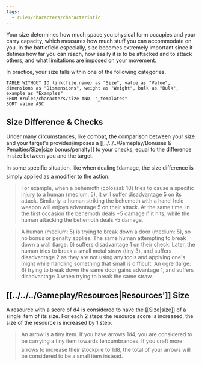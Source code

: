 ```yaml
---
tags:
  - rules/characters/characteristic
---
```

Your size determines how much space you physical form occupies and your carry capacity, which measures how much stuff you can accommodate on you.
In the battlefield especially, size becomes extremely important since it defines how far you can reach, how easily it is to be attacked and to attack others, and what limitations are imposed on your movement.

In practice, your size falls within one of the following categories.
```dataview
TABLE WITHOUT ID link(file.name) as "Size", value as "Value", dimensions as "Dismensions", weight as "Weight", bulk as "Bulk", example as "Examples"
FROM #rules/characters/size AND -"_templates"
SORT value ASC
```

## Size Difference & Checks
Under many circumstances, like combat, the comparison between your size and your target's provides/imposes a  [[../../../Gameplay/Bonuses & Penalties/Size|size bonus/penalty]] to your checks, equal to the difference in size between you and the target.

In some specific situation, like when dealing ❗damage, the size difference is simply applied as a modifier to the action.

> For example, when a behemoth (colossal: 10) tries to cause a specific injury to a human (medium: 5), it will suffer disadvantage 5 on its attack. Similarly, a human striking the behemoth with a hand-held weapon will enjoys advantage 5 on their attack. At the same time, in the first occasion the behemoth deals +5 damage if it hits, while the human attacking the behemoth deals -5 damage.

> A human (medium: 5) is trying to break down a door (medium: 5), so no bonus or penalty applies. The same human attempting to break down a wall (large: 6) suffers disadvantage 1 on their check. Later, the human tries to break a small metal straw (tiny 3), and suffers disadvantage 2 as they are not using any tools and applying one's might while handling something that small is difficult. An ogre (large: 6) trying to break down the same door gains advantage 1, and suffers disadvantage 3 when trying to break the same straw.

## [[../../../Gameplay/Resources|Resources']] Size
A resource with a score of d4 is considered to have the [[Size|size]] of a single item of its size.
For each 2 steps the resource score is increased, the size of the resource is increased by 1 step.
> An arrow is a tiny item. If you have arrows 1d4, you are considered to be carrying a tiny item towards ❗encumbrances. If you craft more arrows to increase their stockpile to 1d8, the total of your arrows will be considered to be a small item instead.
